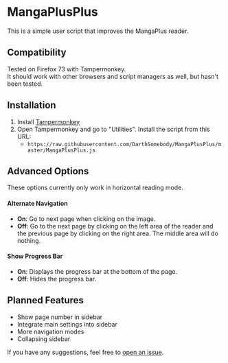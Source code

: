 # MangaPlusPlus
This is a simple user script that improves the MangaPlus reader.

## Compatibility
Tested on Firefox 73 with Tampermonkey.  
It should work with other browsers and script managers as well, but hasn't been tested.

## Installation
1. Install [Tampermonkey](https://www.tampermonkey.net/)
2. Open Tampermonkey and go to "Utilities". Install the script from this URL: 
    * `https://raw.githubusercontent.com/DarthSomebody/MangaPlusPlus/master/MangaPlusPlus.js`

## Advanced Options
These options currently only work in horizontal reading mode.

#### Alternate Navigation
* **On**: Go to next page when clicking on the image.
* **Off**: Go to the next page by clicking on the left area of the reader and the previous page by clicking on the right area. The middle area will do nothing.

#### Show Progress Bar
* **On**: Displays the progress bar at the bottom of the page.
* **Off**: Hides the progress bar.

## Planned Features
* Show page number in sidebar
* Integrate main settings into sidebar
* More navigation modes
* Collapsing sidebar

If you have any suggestions, feel free to [open an issue](https://github.com/DarthSomebody/MangaPlusPlus/issues/new).
